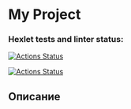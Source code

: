 # My Project
### Hexlet tests and linter status:
[![Actions Status](https://github.com/mur78/devops-for-programmers-project-74/actions/workflows/hexlet-check.yml/badge.svg)](https://github.com/mur78/devops-for-programmers-project-74/actions)

[![Actions Status](https://github.com/mur78/devops-for-programmers-project-74/actions/workflows/push.yml/badge.svg)](https://github.com/mur78/devops-for-programmers-project-74/actions)

## Описание

